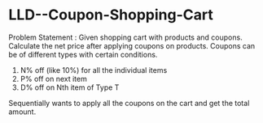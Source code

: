 # LLD--Coupon-Shopping-Cart

Problem Statement : 
Given shopping cart with products and coupons. Calculate the net price after applying
coupons on products. Coupons can be of different types with certain conditions.

1. N% off (like 10%) for all the individual items
2. P% off on next item
3. D% off on Nth item of Type T

Sequentially wants to apply all the coupons on the cart and get the total amount.
